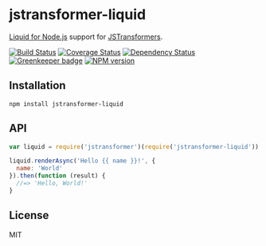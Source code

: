 # jstransformer-liquid

[Liquid for Node.js](https://github.com/sirlantis/liquid-node) support for [JSTransformers](http://github.com/jstransformers).

[![Build Status](https://img.shields.io/travis/jstransformers/jstransformer-liquid/master.svg)](https://travis-ci.org/jstransformers/jstransformer-liquid)
[![Coverage Status](https://img.shields.io/codecov/c/github/jstransformers/jstransformer-liquid/master.svg)](https://codecov.io/gh/jstransformers/jstransformer-liquid)
[![Dependency Status](https://img.shields.io/david/jstransformers/jstransformer-liquid/master.svg)](http://david-dm.org/jstransformers/jstransformer-liquid)
[![Greenkeeper badge](https://badges.greenkeeper.io/jstransformers/jstransformer-liquid.svg)](https://greenkeeper.io/)
[![NPM version](https://img.shields.io/npm/v/jstransformer-liquid.svg)](https://www.npmjs.org/package/jstransformer-liquid)

## Installation

    npm install jstransformer-liquid

## API

```js
var liquid = require('jstransformer')(require('jstransformer-liquid'))

liquid.renderAsync('Hello {{ name }}!', {
  name: 'World'
}).then(function (result) {
  //=> 'Hello, World!'
}
```

## License

MIT
